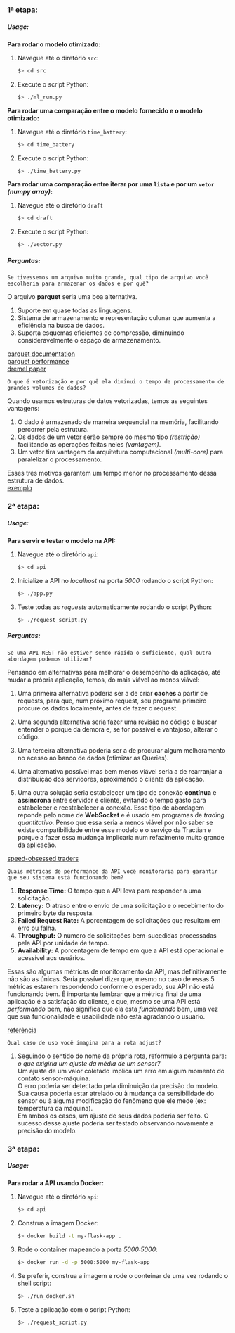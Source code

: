 ### 1ª etapa:
##### Usage:
**Para rodar o modelo otimizado:**

1. Navegue até o diretório `src`:

    ```bash
    $> cd src
    ```

2. Execute o script Python:

    ```bash
    $> ./ml_run.py
    ```
**Para rodar uma comparação entre o modelo fornecido e o modelo otimizado:**

1. Navegue até o diretório `time_battery`:

    ```bash
    $> cd time_battery
    ```

2. Execute o script Python:

    ```bash
    $> ./time_battery.py
    ```
**Para rodar uma comparação entre iterar por uma `lista` e por um `vetor` *(numpy array)*:**

1. Navegue até o diretório `draft`

    ```bash
    $> cd draft
    ```

2. Execute o script Python:

    ```bash
    $> ./vector.py
	```

##### Perguntas:
```
Se tivessemos um arquivo muito grande, qual tipo de arquivo você escolheria para armazenar os dados e por quê?
```
O arquivo **parquet** seria uma boa alternativa.
1. Suporte em quase todas as linguagens.
2. Sistema de armazenamento e representação culunar que aumenta a eficiência na busca de dados.
3. Suporta esquemas eficientes de compressão, diminuindo consideravelmente o espaço de armazenamento.

[parquet documentation](https://parquet.apache.org/docs/overview/motivation/)\
[parquet performance](https://www.linkedin.com/pulse/impressive-csv-vs-parquet-performance-file-size-niraj-hirachan/)\
[dremel paper](https://static.googleusercontent.com/media/research.google.com/pt-BR//pubs/archive/36632.pdf)

```
O que é vetorização e por quê ela diminui o tempo de processamento de grandes volumes de dados?
```
Quando usamos estruturas de datos vetorizadas, temos as seguintes vantagens:
1. O dado é armazenado de maneira sequencial na memória, facilitando percorrer pela estrutura.
2. Os dados de um vetor serão sempre do mesmo tipo *(restrição)* facilitando as operações feitas neles *(vantagem)*.
3. Um vetor tira vantagem da arquitetura computacional *(multi-core)* para paralelizar o processamento.

Esses três motivos garantem um tempo menor no processamento dessa estrutura de dados.\
[exemplo](./draft/vector.py)

### 2ª etapa:
##### Usage:
**Para servir e testar o modelo na API:**

1. Navegue até o diretório `api`:

    ```bash
    $> cd api
    ```

2. Inicialize a API no *localhost* na porta *5000* rodando o script Python:

    ```bash
    $> ./app.py
    ```

3. Teste todas as *requests* automaticamente rodando o script Python:

    ```bash
    $> ./request_script.py
    ```

##### Perguntas:
```
Se uma API REST não estiver sendo rápida o suficiente, qual outra abordagem podemos utilizar?
```
Pensando em alternativas para melhorar o desempenho da aplicação, até mudar a própria aplicação, temos, do mais viável ao menos viável:

1. Uma primeira alternativa poderia ser a de criar **caches** a partir de requests, para que, num próximo request, seu programa primeiro procure os dados localmente, antes de fazer o request.

2. Uma segunda alternativa seria fazer uma revisão no código e buscar entender o porque da demora e, se for possível e vantajoso, alterar o código.

3. Uma terceira alternativa poderia ser a de procurar algum melhoramento no acesso ao banco de dados (otimizar as Queries).

4. Uma alternativa possível mas bem menos viável seria a de rearranjar a distribuição dos servidores, aproximando o cliente da aplicação.

5. Uma outra solução seria estabelecer um tipo de conexão **contínua** e **assíncrona** entre servidor e cliente, evitando o tempo gasto para estabelecer e reestabelecer a conexão. Esse tipo de abordagem reponde pelo nome de **WebSocket** e é usado em programas de *trading quantitativo*. Penso que essa seria a menos viável por não saber se existe compatibilidade entre esse modelo e o serviço da Tractian e porque a fazer essa mudança implicaria num refazimento muito grande da aplicação.

[speed-obsessed traders](https://www.forbes.com/forbes/2010/0927/outfront-netscape-jim-barksdale-daniel-spivey-wall-street-speed-war.html)

```
Quais métricas de performance da API você monitoraria para garantir que seu sistema está funcionando bem?
```
1. **Response Time:** O tempo que a API leva para responder a uma solicitação.
2. **Latency:** O atraso entre o envio de uma solicitação e o recebimento do primeiro byte da resposta.
3. **Failed Request Rate:** A porcentagem de solicitações que resultam em erro ou falha.
4. **Throughput:** O número de solicitações bem-sucedidas processadas pela API por unidade de tempo.
5. **Availability:** A porcentagem de tempo em que a API está operacional e acessível aos usuários.

Essas são algumas métricas de monitoramento da API, mas definitivamente não são as únicas. Seria possível dizer que, mesmo no caso de essas 5 métricas estarem respondendo conforme o esperado, sua API não está funcionando bem. É importante lembrar que a métrica final de uma aplicação é a satisfação do cliente, e que, mesmo se uma API está *performando* bem, não significa que ela esta *funcionando* bem, uma vez que sua funcionalidade e usabilidade não está agradando o usuário.

[referência](https://www.catchpoint.com/api-monitoring-tools/api-performance-monitoring)

```
Qual caso de uso você imagina para a rota adjust?
```
1. Seguindo o sentido do nome da própria rota, reformulo a pergunta para: *o que exigiria um ajuste da média de um sensor?*\
Um ajuste de um valor coletado implica um erro em algum momento do contato sensor-máquina.\
O erro poderia ser detectado pela diminuição da precisão do modelo.\
Sua causa poderia estar atrelado ou à mudança da sensibilidade do sensor ou à alguma modificação do fenômeno que ele mede (ex: temperatura da máquina).\
Em ambos os casos, um ajuste de seus dados poderia ser feito. O sucesso desse ajuste poderia ser testado observando novamente a precisão do modelo.

### 3ª etapa:
##### Usage:
**Para rodar a API usando Docker:**

1. Navegue até o diretório `api`:

    ```bash
    $> cd api
    ```

2. Construa a imagem Docker:

    ```bash
    $> docker build -t my-flask-app .
    ```

3. Rode o container mapeando a porta *5000:5000*:

    ```bash
	$> docker run -d -p 5000:5000 my-flask-app
	```

4. Se preferir, construa a imagem e rode o conteinar de uma vez rodando o shell script:

    ```bash
    $> ./run_docker.sh
	```

5. Teste a aplicação com o script Python:

    ```bash
    $> ./request_script.py
    ```

